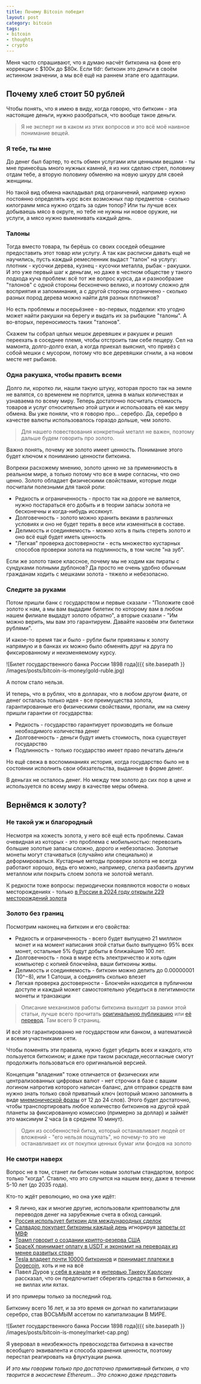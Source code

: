 ```yaml
---
title: Почему Bitcoin победит
layout: post
category: bitcoin
tags:
- bitcoin
- thoughts
- crypto
---
```


Меня часто спрашивают, что я думаю насчёт биткоина на фоне его коррекции с $100к до $80к.
Если tldr: биткоин это деньги в своём истинном значении, а мы всё ещё на раннем этапе его адаптации.

## Почему хлеб стоит 50 рублей
Чтобы понять, что я имею в виду, когда говорю, что биткоин - эта настоящие деньги, нужно разобраться, что вообще такое деньги.

> Я не эксперт ни в каком из этих вопросов и это всё моё наивное понимание вещей.

### Я тебе, ты мне
До денег был бартер, то есть обмен услугами или ценными вещами - ты мне принесёшь много нужных камней, я из них сделаю стрел, половину отдам тебе,
а вторую половину обменяю на новую шкуру для своей женщины.

Но такой вид обмена накладывал ряд ограничений, например нужно постоянно определять курс всех возможных пар предметов - сколько килограмм мяса нужно отдать за один топор?
Или ты лучше всех добываешь мясо в округе, но тебе не нужны ни новое оружие, ни услуги, а мясо нужно выменивать каждый день.

### Талоны
Тогда вместо товара, ты берёшь со своих соседей обещание предоставить этот товар или услугу. А так как расписки давать ещё не научились,
пусть каждый ремесленник выдаст "талон" на услугу: плотник - кусочки дерева, кузнец - кусочки металла, рыбак - ракушки.
И это уже первый шаг к деньгам, но даже в честном обществе у такого подхода куча проблем: всё тот же вопрос курса,
да и разнообразие "талонов" с одной стороны бесконечно велико, и поэтому сложно для восприятия и запоминания, а с другой стороны
ограничено - сколько разных пород дерева можно найти для разных плотников?

Но есть проблемы и посерьёзнее - во-первых, подделки: кто угодно может найти ракушки на берегу и выдать их за рыбацкие "талоны".
А во-вторых, переносимость таких "талонов".

Скажем ты собрал целых мешок деревяшек и ракушек и решил переехать в соседнее племя, чтобы отстроить там себе пещеру. Сел на мамонта, долго-долго ехал,
а когда приехал выяснил, что привёз с собой мешки с мусором, потому что все деревяшки сгнили, а на новом месте нет рыбаков.

### Одна ракушка, чтобы править всеми
Долго ли, коротко ли, нашли такую штуку, которая просто так на земле не валятся, со временем не портится, ценна в малых количествах и узнаваема по всему миру.
Теперь достаточно посчитать стоимость товаров и услуг относительно этой штуки и использовать её как меру обмена.
Вы уже поняли, что я говорю про... серебро. Да, серебро в качестве валюты использовалось гораздо дольше, чем золото.

> Для нашего повествования конкретный металл не важен, поэтому дальше будем говорить про золото.

Важно понять, почему же золото имеет ценность. Понимание этого будет ключом к пониманию ценности биткоина.

Вопреки расхожему мнению, золото ценно не за применимость в реальном мире,
а только потому что все в мире согласны, что оно ценно. Золото обладает физическими свойствами, которые люди посчитали полезными для такой роли:

- Редкость и ограниченность - просто так на дороге не валяется, нужно постараться его добыть и в теории запасы золота не бесконечны и когда-нибудь иссякнут.
- Долговечность - золото можно хранить веками в различных условиях и оно не будет терять в весе или изменяться в составе.
- Делимость и соединяемость - можно хоть в пыль стереть золото и оно всё ещё будет иметь ценность
- "Легкая" проверка достоверности - есть множество кустарных способов проверки золота на подлинность, в том числе "на зуб".

Если же золото такое классное, почему мы не ходим как пираты с сундуками полными дублонов?
Да просто не очень удобно обычным гражданам ходить с мешками золота - тяжело и небезопасно. 

### Следите за руками
Потом пришли банк с государством и первые сказали - 
"Положите своё золото к нам, а мы вам выдадим билетик по которому вам в любом нашем филиале выдадут золото обратно",
а вторые сказали - "Им можно верить, мы вам это гарантируем. Давайте назовём эти билетики рублями".

И какое-то время так и было - рубли были привязаны к золоту напрямую и в банках их можно было обменять друг на друга по фиксированному и неизменяемому курсу.

![Билет государственного банка России 1898 года]({{ site.basepath }} /images/posts/bitcoin-is-money/gold-ruble.jpg)

А потом стало нельзя.

И теперь, что в рублях, что в долларах, что в любом другом фиате, от денег осталась только идея - все преимущества золота, гарантированные
его физическими свойствами, пропали, им на смену пришли гарантии от государства:

- Редкость - государство гарантирует производить не больше необходимого количества денег
- Долговечность - деньги будут иметь стоимость, пока существует государство
- Подлинность - только государство имеет право печатать деньги

Но ещё свежа в воспоминаниях история, когда государство было не в состоянии исполнить свои обязательства, выданные в форме денег.

В деньгах не осталось денег. Но между тем золото до сих пор в цене и используется по всему миру в качестве меры обмена.

## Вернёмся к золоту?
### Не такой уж и благородный
Несмотря на хожесть золота, у него всё ещё есть проблемы. Самая очевидная из которых - это проблема с мобильностью: 
перевозить большие золотые запасы сложно, дорого и небезопасно. Золотые монеты могут стачиваться (случайно или специально) и
деформироваться. Кустарные методы проверки золота не всегда работают хорошо, ведь его можно, например, слегка разбавить другим металлом
или покрыть слоем золота не золотой металл.

К редкости тоже вопросы: периодически появляются новости о новых месторождениях -
только [в России в 2024 году открыли 229 месторождений золота](https://finance.mail.ru/2025-03-05/v-rossii-v-2024-godu-otkryli-229-mestorozhdeniy-zolota-65146501/)

### Золото без границ
Посмотрим наконец на биткоин и его свойства:
- Редкость и ограниченность - всего будет выпущено 21 миллион монет и на момент написания этой статьи было выпущено 95% всех монет,
остальные 5% будут добыты в ближайшие 100 лет.
- Долговечность - пока в мире есть электричество и хоть один компьютер с копией блокчейна, ваши биткоины живы.
- Делимость и соединяемость - биткоин можно делить до 0.00000001 (10^−8), или 1 Сатоши, а соединять сколько влезет
- Легкая проверка достоверности - Блокчейн находится в публичном доступе и каждый может самостоятельно убедиться в легитимности монеты и транзакции

> Описание механизмов работы биткоина выходит за рамки этой статьи, лучше всего прочитать [оригинальную публикацию](https://bitcoin.org/bitcoin.pdf)
или [её перевод](https://bitcoin.org/files/bitcoin-paper/bitcoin_ru.pdf). Там всего 9 страниц.

И всё это гарантированно не государством или банком, а математикой и всеми участниками сети.

Чтобы поменять эти правила, нужно будет убедить всех и каждого, кто пользуется биткоином;
и даже при таком раскладе,несогласные смогут продолжить пользоваться его оригинальной версией.

Концепция "владения" тоже отличается от физических или централизованных цифровых валют - нет строчки в базе с вашим логином напротив которого написан баланс,
для отправки средств вам нужно знать только свой приватный ключ (который можно запомнить в виде [мнемонической фразы](https://github.com/bitcoin/bips/blob/master/bip-0039.mediawiki) от 12 до 24 слов).
Этого будет достаточно, чтобы транспортировать любое количество биткоинов на другой край планеты за фиксированную комиссию (примерно за доллар)
и займёт это максимум 2 часа (а в среднем 10 минут).

> Один из особенностей битка, который останавливает людей от вложений - "его нельзя пощупать", но почему-то это не останавливает их от покупки
ценных бумаг или фондов на золото

### Не смотри наверх
Вопрос не в том, станет ли биткоин новым золотым стандартом, вопрос только "когда". Ставлю, что это случится на нашем веку, 
даже в течении 5-10 лет (до 2035 года).

Кто-то ждёт революцию, но она уже идёт:
- Я лично, как и многие другие, использовали криптовалюты для переводов денег на зарубежные счета в обход санкций.
- [Россия использует биткоин для международных сделок](https://vc.ru/media/1729905-rossiya-nachala-ispolzovat-bitkoin-vo-vneshnei-torgovle)
- [Салвадор покупает биткоины каждый день](https://www.binance.com/ru/square/post/19888793532425) игнорируя [запреты от МВФ](https://www.rbc.ru/crypto/news/67c6d1c19a79475b4c9c3f18)
- [Трамп говорит о создании крипто-резерва США](https://ria.ru/20250305/tramp-2003241147.html)
- [SpaceX принимает оплату в USDT и экономит на переводах из менее развитых стран](https://finance.yahoo.com/news/spacex-uses-stablecoins-collect-payments-170027463.html)
- [Tesla владеет почти 10000 биткоинов](https://www.coindesk.com/markets/2025/01/29/tesla-marked-up-bitcoin-holdings-valuation-in-q4-booking-a-usd600m-gain) и [принимает платежи в Dogecoin](https://www.tesla.com/support/dogecoin), хоть и не на всё
- Павел Дуров [у себя в канале](https://t.me/durov/215) и в [интервью Такеру Карлсону](https://tuckercarlson.com/the-tucker-carlson-interview-pavel-durov) рассказал, что он предпочитает
сберегать средства в биткоинах, а не виллах или яхтах.

И это примеры только за последний год.

Биткоину всего 16 лет, и за это время он догнал по капитализации серебро, став ВОСЬМЫМ ассетом по капитализации В МИРЕ.

![Билет государственного банка России 1898 года]({{ site.basepath }} /images/posts/bitcoin-is-money/market-cap.png)

Я уверовал в неизбежность превосходства биткоина в качестве всеобщего эквивалента и способа хранения ценности, поэтому перестал реагировать на флуктуации рынка.

*И это мы говорим только про достаточно примитивный биткоин, а что творится в экосистеме Ethereum... Это сложно даже представить*